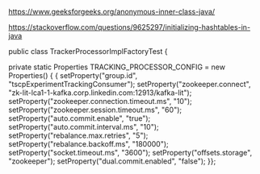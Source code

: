 https://www.geeksforgeeks.org/anonymous-inner-class-java/

https://stackoverflow.com/questions/9625297/initializing-hashtables-in-java



public class TrackerProcessorImplFactoryTest {

 private static Properties TRACKING_PROCESSOR_CONFIG = new Properties() {
   {
     setProperty("group.id", "tscpExperimentTrackingConsumer");
     setProperty("zookeeper.connect", "zk-lit-lca1-1-kafka.corp.linkedin.com:12913/kafka-lit");
     setProperty("zookeeper.connection.timeout.ms", "10");
     setProperty("zookeeper.session.timeout.ms", "60");
     setProperty("auto.commit.enable", "true");
     setProperty("auto.commit.interval.ms", "10");
     setProperty("rebalance.max.retries", "5");
     setProperty("rebalance.backoff.ms", "180000");
     setProperty("socket.timeout.ms", "3600");
     setProperty("offsets.storage", "zookeeper");
     setProperty("dual.commit.enabled", "false");
   }};

